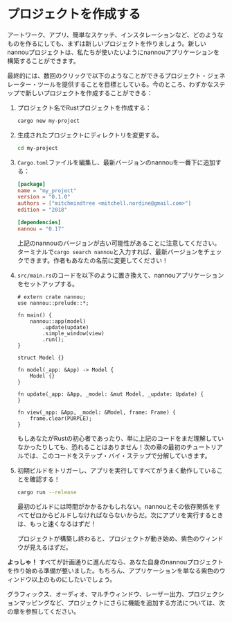 <!-- # Create A Project -->
# プロジェクトを作成する

<!-- Whether we are creating an artwork, an app, a quick sketch or an installation, we want to begin by creating a new project. A new nannou project lets us build a nannou application the way that *we* want to use it. -->
アートワーク、アプリ、簡単なスケッチ、インスタレーションなど、どのようなものを作るにしても、まずは新しいプロジェクトを作りましょう。新しいnannouプロジェクトは、私たちが使いたいようにnannouアプリケーションを構築することができます。

<!-- Eventually, the aim for Nannou is to provide a project generator tool which will allow us to do the following and much more in just a few clicks. For now, we can create a new project with just a few small steps: -->
最終的には、数回のクリックで以下のようなことができるプロジェクト・ジェネレーター・ツールを提供することを目標としている。今のところ、わずかなステップで新しいプロジェクトを作成することができる：

<!-- 1. Create the Rust project with the name of our project: -->
1. プロジェクト名でRustプロジェクトを作成する：

   ```bash
   cargo new my-project
   ```

<!-- 2. Change directory to the generated project. -->
2. 生成されたプロジェクトにディレクトリを変更する。

   ```bash
   cd my-project
   ```

<!-- 3. Edit the `Cargo.toml` file and add the latest version of nannou to the bottom like so: -->
3. `Cargo.toml`ファイルを編集し、最新バージョンのnannouを一番下に追加する：

   ```toml
   [package]
   name = "my_project"
   version = "0.1.0"
   authors = ["mitchmindtree <mitchell.nordine@gmail.com>"]
   edition = "2018"

   [dependencies]
   nannou = "0.17"
   ```

   <!-- Note that there is a chance the nannou version above might be out of date.
   You can check the latest version by typing `cargo search nannou` in your terminal. Be sure to change the author to your name too! -->
   上記のnannouのバージョンが古い可能性があることに注意してください。
   ターミナルで`cargo search nannou`と入力すれば、最新バージョンをチェックできます。作者もあなたの名前に変更してください！

<!-- 4. Replace the code in `src/main.rs` with the following to setup our nannou application. -->
4. `src/main.rs`のコードを以下のように置き換えて、nannouアプリケーションをセットアップする。

   ```rust,no_run
   # extern crate nannou;
   use nannou::prelude::*;

   fn main() {
       nannou::app(model)
           .update(update)
           .simple_window(view)
           .run();
   }

   struct Model {}

   fn model(_app: &App) -> Model {
       Model {}
   }

   fn update(_app: &App, _model: &mut Model, _update: Update) {
   }

   fn view(_app: &App, _model: &Model, frame: Frame) {
       frame.clear(PURPLE);
   }
   ```

   <!-- If you are new to Rust or simply do not understand the code above just yet, do not fear! In the first tutorial of the next chapter we will break down this code step-by-step. -->
   もしあなたがRustの初心者であったり、単に上記のコードをまだ理解していなかったりしても、恐れることはありません！次の章の最初のチュートリアルでは、このコードをステップ・バイ・ステップで分解していきます。

<!-- 5. Trigger the initial build and check that everything is working nicely by running our app! -->
5. 初期ビルドをトリガーし、アプリを実行してすべてがうまく動作していることを確認する！

   ```bash
   cargo run --release
   ```

   <!-- The first build might take a while, as we must build nannou and all of its dependencies from scratch. The following times that we run our app should be much faster! -->
   最初のビルドには時間がかかるかもしれない。nannouとその依存関係をすべてゼロからビルドしなければならないからだ。次にアプリを実行するときは、もっと速くなるはずだ！

   <!-- Once the project has finished building, it will begin running and we should be able to see a purple window. -->
   プロジェクトが構築し終わると、プロジェクトが動き始め、紫色のウィンドウが見えるはずだ。


<!-- **That's it!** If everything went as planned, you are now ready to start building your own nannou project. Of course, we probably want our application to be more than just a purple window. -->
**よっしゃ！** すべてが計画通りに進んだなら、あなた自身のnannouプロジェクトを作り始める準備が整いました。もちろん、アプリケーションを単なる紫色のウィンドウ以上のものにしたいでしょう。

<!-- To find out how to add more features to our project like graphics, audio, multiple windows, laser output, projection mapping and much more, let's take a look at the next chapter. -->
グラフィックス、オーディオ、マルチウィンドウ、レーザー出力、プロジェクションマッピングなど、プロジェクトにさらに機能を追加する方法については、次の章を参照してください。
